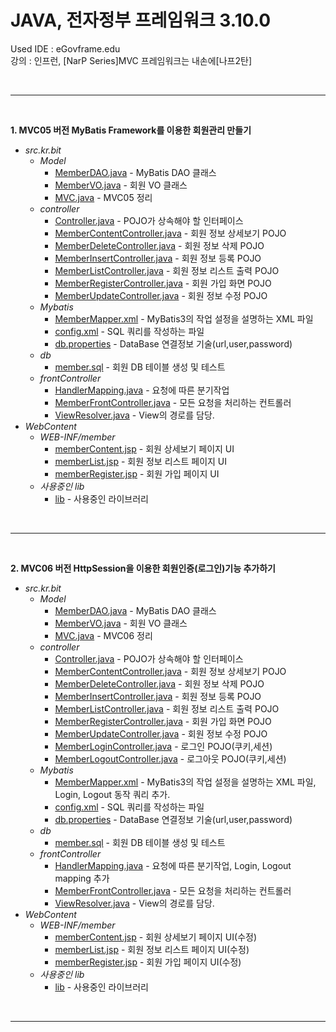 # JAVA, 전자정부 프레임워크 3.10.0
Used IDE : eGovframe.edu</br>
강의 : 인프런, [NarP Series]MVC 프레임워크는 내손에[나프2탄]
 
</br>

---

</br>

**1. MVC05 버전 MyBatis Framework를 이용한 회원관리 만들기**
* _src.kr.bit_
  - _Model_
    - [MemberDAO.java](https://github.com/mungkeu/Nafp_Series2/blob/main/MVC05/src/kr/bit/Model/MemberDAO.java) - MyBatis DAO 클래스
    - [MemberVO.java](https://github.com/mungkeu/Nafp_Series2/blob/main/MVC05/src/kr/bit/Model/MemberVO.java) - 회원 VO 클래스  
    - [MVC.java](https://github.com/mungkeu/Nafp_Series2/blob/main/MVC05/src/kr/bit/Model/MVC.java) - MVC05 정리
  - _controller_
    - [Controller.java](https://github.com/mungkeu/Nafp_Series2/blob/main/MVC05/src/kr/bit/controller/Controller.java) - POJO가 상속해야 할 인터페이스
    - [MemberContentController.java](https://github.com/mungkeu/Nafp_Series2/blob/main/MVC05/src/kr/bit/controller/MemberContentController.java) - 회원 정보 상세보기 POJO
    - [MemberDeleteController.java](https://github.com/mungkeu/Nafp_Series2/blob/main/MVC05/src/kr/bit/controller/MemberDeleteController.java) - 회원 정보 삭제 POJO
    - [MemberInsertController.java](https://github.com/mungkeu/Nafp_Series2/blob/main/MVC05/src/kr/bit/controller/MemberInsertController.java) - 회원 정보 등록 POJO
    - [MemberListController.java](https://github.com/mungkeu/Nafp_Series2/blob/main/MVC05/src/kr/bit/controller/MemberListController.java) - 회원 정보 리스트 출력 POJO
    - [MemberRegisterController.java](https://github.com/mungkeu/Nafp_Series2/blob/main/MVC05/src/kr/bit/controller/MemberRegisterController.java) - 회원 가입 화면 POJO
    - [MemberUpdateController.java](https://github.com/mungkeu/Nafp_Series2/blob/main/MVC05/src/kr/bit/controller/MemberUpdateController.java) - 회원 정보 수정 POJO
  - _Mybatis_
    - [MemberMapper.xml](https://github.com/mungkeu/Nafp_Series2/blob/main/MVC05/src/kr/bit/mybatis/MemberMapper.xml) - MyBatis3의 작업 설정을 설명하는 XML 파일
    - [config.xml](https://github.com/mungkeu/Nafp_Series2/blob/main/MVC05/src/kr/bit/mybatis/config.xml) - SQL 쿼리를 작성하는 파일
    - [db.properties](https://github.com/mungkeu/Nafp_Series2/blob/main/MVC05/src/kr/bit/mybatis/db.properties) - DataBase 연결정보 기술(url,user,password)
  - _db_
    - [member.sql](https://github.com/mungkeu/Nafp_Series2/blob/main/MVC05/src/kr/bit/db/member.sql) - 회원 DB 테이블 생성 및 테스트
  - _frontController_
    - [HandlerMapping.java](https://github.com/mungkeu/Nafp_Series2/blob/main/MVC05/src/kr/bit/frontController/HandlerMapping.java) - 요청에 따른 분기작업
    - [MemberFrontController.java](https://github.com/mungkeu/Nafp_Series2/blob/main/MVC05/src/kr/bit/frontController/MemberFrontController.java) - 모든 요청을 처리하는 컨트롤러
    - [ViewResolver.java](https://github.com/mungkeu/Nafp_Series2/blob/main/MVC05/src/kr/bit/frontController/ViewResolver.java) - View의 경로를 담당.
* _WebContent_
  - _WEB-INF/member_
    - [memberContent.jsp](https://github.com/mungkeu/Nafp_Series2/blob/main/MVC05/WebContent/WEB-INF/member/memberContent.jsp) - 회원 상세보기 페이지 UI
    - [memberList.jsp](https://github.com/mungkeu/Nafp_Series2/blob/main/MVC05/WebContent/WEB-INF/member/memberList.jsp) - 회원 정보 리스트 페이지 UI
    - [memberRegister.jsp](https://github.com/mungkeu/Nafp_Series2/blob/main/MVC05/WebContent/WEB-INF/member/memberRegister.jsp) - 회원 가입 페이지 UI
  - _사용중인 lib_
    - [lib](https://github.com/mungkeu/Nafp_Series2/tree/main/MVC05/WebContent/WEB-INF/lib) - 사용중인 라이브러리

</br>

---

</br>

**2. MVC06 버전 HttpSession을 이용한 회원인증(로그인)기능 추가하기**
* _src.kr.bit_
  - _Model_
    - [MemberDAO.java](https://github.com/mungkeu/Nafp_Series2/blob/main/MVC06/src/kr/bit/Model/MemberDAO.java) - MyBatis DAO 클래스
    - [MemberVO.java](https://github.com/mungkeu/Nafp_Series2/blob/main/MVC06/src/kr/bit/Model/MemberVO.java) - 회원 VO 클래스  
    - [MVC.java](https://github.com/mungkeu/Nafp_Series2/blob/main/MVC06/src/kr/bit/Model/MVC.java) - MVC06 정리
  - _controller_
    - [Controller.java](https://github.com/mungkeu/Nafp_Series2/blob/main/MVC06/src/kr/bit/controller/Controller.java) - POJO가 상속해야 할 인터페이스
    - [MemberContentController.java](https://github.com/mungkeu/Nafp_Series2/blob/main/MVC06/src/kr/bit/controller/MemberContentController.java) - 회원 정보 상세보기 POJO
    - [MemberDeleteController.java](https://github.com/mungkeu/Nafp_Series2/blob/main/MVC06/src/kr/bit/controller/MemberDeleteController.java) - 회원 정보 삭제 POJO
    - [MemberInsertController.java](https://github.com/mungkeu/Nafp_Series2/blob/main/MVC06/src/kr/bit/controller/MemberInsertController.java) - 회원 정보 등록 POJO
    - [MemberListController.java](https://github.com/mungkeu/Nafp_Series2/blob/main/MVC06/src/kr/bit/controller/MemberListController.java) - 회원 정보 리스트 출력 POJO
    - [MemberRegisterController.java](https://github.com/mungkeu/Nafp_Series2/blob/main/MVC06/src/kr/bit/controller/MemberRegisterController.java) - 회원 가입 화면 POJO
    - [MemberUpdateController.java](https://github.com/mungkeu/Nafp_Series2/blob/main/MVC06/src/kr/bit/controller/MemberUpdateController.java) - 회원 정보 수정 POJO
    - [MemberLoginController.java](https://github.com/mungkeu/Nafp_Series2/blob/main/MVC06/src/kr/bit/controller/MemberLoginController.java) - 로그인 POJO(쿠키,세션)
    - [MemberLogoutController.java](https://github.com/mungkeu/Nafp_Series2/blob/main/MVC06/src/kr/bit/controller/MemberLogoutController.java) - 로그아웃 POJO(쿠키,세션)
  - _Mybatis_
    - [MemberMapper.xml](https://github.com/mungkeu/Nafp_Series2/blob/main/MVC06/src/kr/bit/mybatis/MemberMapper.xml) - MyBatis3의 작업 설정을 설명하는 XML 파일, Login, Logout 동작 쿼리 추가.
    - [config.xml](https://github.com/mungkeu/Nafp_Series2/blob/main/MVC06/src/kr/bit/mybatis/config.xml) - SQL 쿼리를 작성하는 파일
    - [db.properties](https://github.com/mungkeu/Nafp_Series2/blob/main/MVC06/src/kr/bit/mybatis/db.properties) - DataBase 연결정보 기술(url,user,password)
  - _db_
    - [member.sql](https://github.com/mungkeu/Nafp_Series2/blob/main/MVC06/src/kr/bit/db/member.sql) - 회원 DB 테이블 생성 및 테스트
  - _frontController_
    - [HandlerMapping.java](https://github.com/mungkeu/Nafp_Series2/blob/main/MVC06/src/kr/bit/frontController/HandlerMapping.java) - 요청에 따른 분기작업, Login, Logout mapping 추가
    - [MemberFrontController.java](https://github.com/mungkeu/Nafp_Series2/blob/main/MVC06/src/kr/bit/frontController/MemberFrontController.java) - 모든 요청을 처리하는 컨트롤러
    - [ViewResolver.java](https://github.com/mungkeu/Nafp_Series2/blob/main/MVC06/src/kr/bit/frontController/ViewResolver.java) - View의 경로를 담당.
* _WebContent_
  - _WEB-INF/member_
    - [memberContent.jsp](https://github.com/mungkeu/Nafp_Series2/blob/main/MVC06/WebContent/WEB-INF/member/memberContent.jsp) - 회원 상세보기 페이지 UI(수정)
    - [memberList.jsp](https://github.com/mungkeu/Nafp_Series2/blob/main/MVC06/WebContent/WEB-INF/member/memberList.jsp) - 회원 정보 리스트 페이지 UI(수정)
    - [memberRegister.jsp](https://github.com/mungkeu/Nafp_Series2/blob/main/MVC06/WebContent/WEB-INF/member/memberRegister.jsp) - 회원 가입 페이지 UI(수정)
  - _사용중인 lib_
    - [lib](https://github.com/mungkeu/Nafp_Series2/tree/main/MVC06/WebContent/WEB-INF/lib) - 사용중인 라이브러리

</br>

---

</br>
